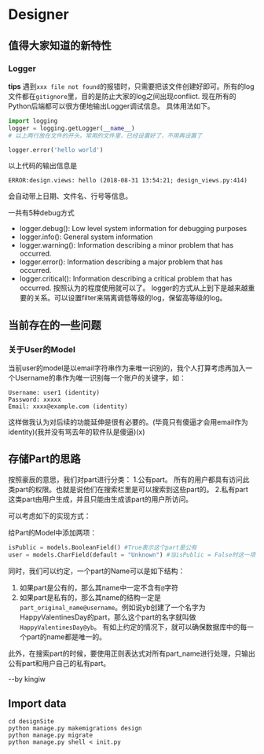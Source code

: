 # Designer

## 值得大家知道的新特性
### Logger
**tips** 遇到`xxx file not found`的报错时，只需要把该文件创建好即可。所有的log文件都在`gitignore`里，目的是防止大家的log之间出现conflict.
现在所有的Python后端都可以很方便地输出Logger调试信息。
具体用法如下。
``` python
import logging
logger = logging.getLogger(__name__)
# 以上两行放在文件的开头。常用的文件里，已经设置好了，不用再设置了

logger.error('hello world')
```
以上代码的输出信息是
``` shell
ERROR:design.views: hello (2018-08-31 13:54:21; design_views.py:414)
```
会自动带上日期、文件名、行号等信息。

一共有5种debug方式
- logger.debug(): Low level system information for debugging purposes
- logger.info(): General system information
- logger.warning(): Information describing a minor problem that has occurred.
- logger.error(): Information describing a major problem that has occurred.
- logger.critical(): Information describing a critical problem that has occurred.
按照认为的程度使用就可以了。
logger的方式从上到下是越来越重要的关系。可以设置filter来隔离调低等级的log，保留高等级的log。
## 当前存在的一些问题

### 关于User的Model
当前user的model是以email字符串作为来唯一识别的，我个人打算考虑再加入一个Username的串作为唯一识别每一个账户的关键字，如：
```
Username: user1 (identity)
Password: xxxxx
Email: xxxx@example.com (identity)
```
这样做我认为对后续的功能延伸是很有必要的。(毕竟只有傻逼才会用email作为identity)(我并没有骂去年的软件队是傻逼)(x)

## 存储Part的思路
按照豪辰的意思，我们对part进行分类：
1.公有part。
所有的用户都具有访问此类part的权限。也就是说他们在搜索栏里是可以搜索到这些part的。
2.私有part
这类part由用户生成，并且只能由生成该part的用户所访问。

可以考虑如下的实现方式：

给Part的Model中添加两项：
```python
isPublic = models.BooleanField() #True表示这个part是公有
user = models.CharField(default = "Unknown") #当isPublic = False时这一项记录的则是创建这个part的用户的用户名
```
同时，我们可以约定，一个part的Name可以是如下结构：
1. 如果part是公有的，那么其name中一定不含有`@`字符
2. 如果part是私有的，那么其name的结构一定是`part_original_name@username`。例如说yb创建了一个名字为HappyValentinesDay的part，那么这个part的名字就叫做`HappyValentinesDay@yb`。
有如上约定的情况下，就可以确保数据库中的每一个part的name都是唯一的。

此外，在搜索part的时候，要使用正则表达式对所有part_name进行处理，只输出公有part和用户自己的私有part。

--by kingiw

## Import data

```shell
cd designSite
python manage.py makemigrations design
python manage.py migrate
python manage.py shell < init.py
```
